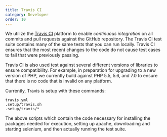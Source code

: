 ```yaml
---
title: Travis CI
category: Developer
order: 10
---
```


We utilize the [Travis CI](http://travis-ci.org) platform to enable
*continuous integration* on all commits and pull requests against the
GitHub repository.  The Travis CI test suite contains many of the same
tests that you can run locally.  Travis CI ensures that the most
recent changes to the code do not cause test cases to fail that were
previously passing.


Travis CI is also used test against several different versions of
libraries to ensure compatibility.  For example, in preparation for
upgrading to a new version of PHP, we currently build against PHP 5.5,
5.6, and 7.0 to ensure that there is no code that is invalid on any
platform.

Currently, Travis is setup with these commands:

```
travis.yml
.setup/travis.sh
.setup/travis/*
```

The above scripts which contain the code necessary for installing the
packages needed for execution, setting up apache, downloading and
starting selenium, and then actually running the test suite.